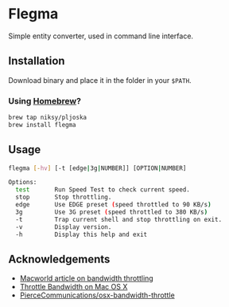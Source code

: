 # Flegma

Simple entity converter, used in command line interface.

## Installation

Download binary and place it in the folder in your `$PATH`.

### Using [Homebrew](http://brew.sh)?

```bash
brew tap niksy/pljoska
brew install flegma
```

## Usage

```bash
flegma [-hv] [-t [edge|3g|NUMBER]] [OPTION|NUMBER]

Options:
  test       Run Speed Test to check current speed.
  stop       Stop throttling.
  edge       Use EDGE preset (speed throttled to 90 KB/s)
  3g         Use 3G preset (speed throttled to 380 KB/s)
  -t         Trap current shell and stop throttling on exit.
  -v         Display version.
  -h         Display this help and exit
```

## Acknowledgements

* [Macworld article on bandwidth throttling](http://hints.macworld.com/article.php?story=20080119112509736)
* [Throttle Bandwidth on Mac OS X](http://benlakey.com/2012/10/14/throttle-bandwidth-on-mac-os-x/)
* [PierceCommunications/osx-bandwidth-throttle](https://github.com/PierceCommunications/osx-bandwidth-throttle)
